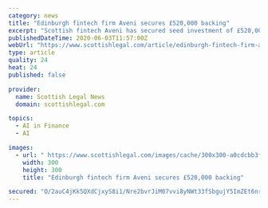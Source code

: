 ```yaml
---
category: news
title: "Edinburgh fintech firm Aveni secures £520,000 backing"
excerpt: "Scottish fintech Aveni has secured seed investment of £520,000 for its video conferencing based AI technology, which aims to transform client interaction in financial and professional advice sectors in the new age of ‘digital client service’."
publishedDateTime: 2020-06-03T11:57:00Z
webUrl: "https://www.scottishlegal.com/article/edinburgh-fintech-firm-aveni-secures-520-000-backing"
type: article
quality: 24
heat: 24
published: false

provider:
  name: Scottish Legal News
  domain: scottishlegal.com

topics:
  - AI in Finance
  - AI

images:
  - url: " https://www.scottishlegal.com/images/cache/300x300-a0cdcbb3fabf7aa54dc5f5cdacfacde53488d066ea0204b10d9be4a611e18d7f-article.jpg "
    width: 300
    height: 300
    title: "Edinburgh fintech firm Aveni secures £520,000 backing"

secured: "O/2auC4jKk5QXdCjxyS8i1/Nre2bvrJiM07vvi8yNWt33fSbgujY5ImZEt6nrBEFv59XLalycNT6Sh8hsSbPl/VICv0mDBxmkp1uJ2Cg3IRkQwMBK3GaFojhHNOE1Qs7yAaa/zQLraxCmZcPKiYUd5X1tAYv34aHSC7fOD/iXrv6ftVaJNP9GgYqAA7Wvr+GFO6ozavo9pcQeBNzL2moTpQyQlpPRVzsN9a15mTRBe8i2WaTrqQvuLCDdTFddUeAZlDatV0iRqCJcEdDSmEhzym3Bd9rCAbyiWZlPjt3wgazeo5mrFri3Nkihnp5I9GT;qGbV+AAXC9xZDJwLqqVIhw=="
---
```


